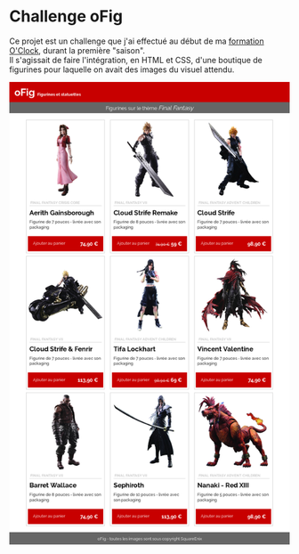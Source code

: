 # Challenge oFig

Ce projet est un challenge que j'ai effectué au début de ma [formation O'Clock](https://oclock.io/formations/developpeur-web-fullstack-javascript), durant la première "saison".\
Il s'agissait de faire l'intégration, en HTML et CSS, d'une boutique de figurines pour laquelle on avait des images du visuel attendu.

![resultat](ressources/resultat.png)
